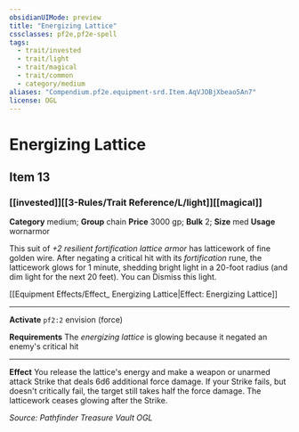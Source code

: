 ```yaml
---
obsidianUIMode: preview
title: "Energizing Lattice"
cssclasses: pf2e,pf2e-spell
tags:
  - trait/invested
  - trait/light
  - trait/magical
  - trait/common
  - category/medium
aliases: "Compendium.pf2e.equipment-srd.Item.AqVJOBjXbeao5An7"
license: OGL
---
```

# Energizing Lattice
## Item 13
### [[invested]][[3-Rules/Trait Reference/L/light]][[magical]]

**Category** medium; **Group** chain
**Price** 3000 gp; 
**Bulk** 2; **Size** med
**Usage** wornarmor

This suit of _+2 resilient fortification lattice armor_ has latticework of fine golden wire. After negating a critical hit with its _fortification_ rune, the latticework glows for 1 minute, shedding bright light in a 20-foot radius (and dim light for the next 20 feet). You can Dismiss this light.

[[Equipment Effects/Effect_ Energizing Lattice|Effect: Energizing Lattice]]

* * *

**Activate** `pf2:2` envision (force)

**Requirements** The _energizing lattice_ is glowing because it negated an enemy's critical hit

* * *

**Effect** You release the lattice's energy and make a weapon or unarmed attack Strike that deals 6d6 additional force damage. If your Strike fails, but doesn't critically fail, the target still takes half the force damage. The latticework ceases glowing after the Strike.

*Source: Pathfinder Treasure Vault*
*OGL*